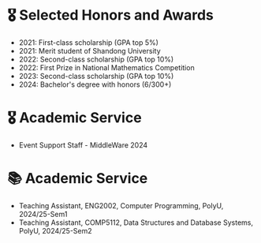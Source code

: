 # 🎖 Selected Honors and Awards
- 2021: First-class scholarship (GPA top 5%)  
- 2021: Merit student of Shandong University  
- 2022: Second-class scholarship (GPA top 10%)  
- 2022: First Prize in National Mathematics Competition  
- 2023: Second-class scholarship (GPA top 10%)  
- 2024: Bachelor's degree with honors (6/300+)

# 🎖 Academic Service
- Event Support Staff - MiddleWare 2024

# 📚 Academic Service
- Teaching Assistant, ENG2002, Computer Programming, PolyU, 2024/25-Sem1 
- Teaching Assistant, COMP5112, Data Structures and Database Systems, PolyU, 2024/25-Sem2
